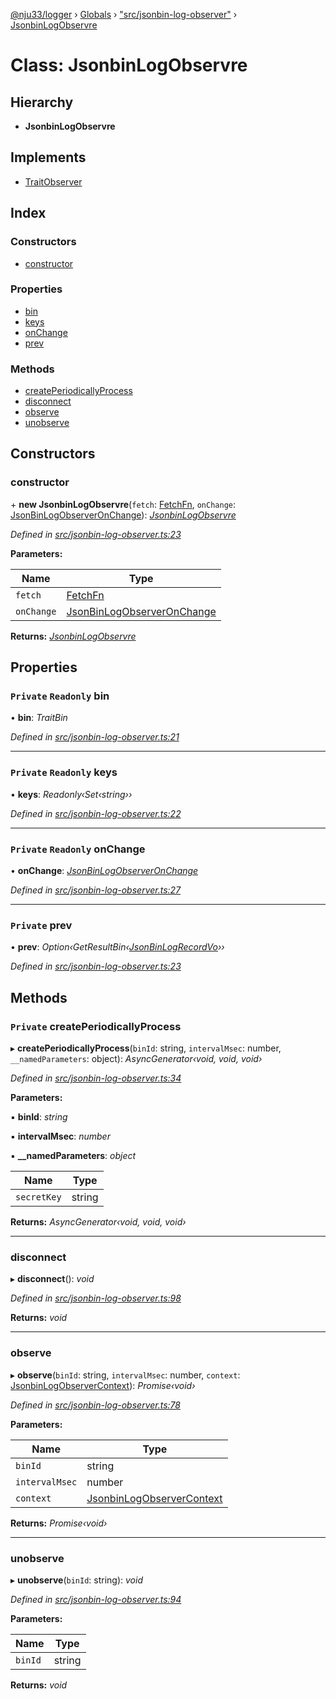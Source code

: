 [@nju33/logger](../README.md) › [Globals](../globals.md) › ["src/jsonbin-log-observer"](../modules/_src_jsonbin_log_observer_.md) › [JsonbinLogObservre](_src_jsonbin_log_observer_.jsonbinlogobservre.md)

# Class: JsonbinLogObservre

## Hierarchy

* **JsonbinLogObservre**

## Implements

* [TraitObserver](../interfaces/_src_observer_.traitobserver.md)

## Index

### Constructors

* [constructor](_src_jsonbin_log_observer_.jsonbinlogobservre.md#constructor)

### Properties

* [bin](_src_jsonbin_log_observer_.jsonbinlogobservre.md#private-readonly-bin)
* [keys](_src_jsonbin_log_observer_.jsonbinlogobservre.md#private-readonly-keys)
* [onChange](_src_jsonbin_log_observer_.jsonbinlogobservre.md#private-readonly-onchange)
* [prev](_src_jsonbin_log_observer_.jsonbinlogobservre.md#private-prev)

### Methods

* [createPeriodicallyProcess](_src_jsonbin_log_observer_.jsonbinlogobservre.md#private-createperiodicallyprocess)
* [disconnect](_src_jsonbin_log_observer_.jsonbinlogobservre.md#disconnect)
* [observe](_src_jsonbin_log_observer_.jsonbinlogobservre.md#observe)
* [unobserve](_src_jsonbin_log_observer_.jsonbinlogobservre.md#unobserve)

## Constructors

###  constructor

\+ **new JsonbinLogObservre**(`fetch`: [FetchFn](../modules/_src_logger_.md#fetchfn), `onChange`: [JsonBinLogObserverOnChange](../modules/_src_jsonbin_log_observer_.md#jsonbinlogobserveronchange)): *[JsonbinLogObservre](_src_jsonbin_log_observer_.jsonbinlogobservre.md)*

*Defined in [src/jsonbin-log-observer.ts:23](https://github.com/nju33/logger/blob/90e4448/src/jsonbin-log-observer.ts#L23)*

**Parameters:**

Name | Type |
------ | ------ |
`fetch` | [FetchFn](../modules/_src_logger_.md#fetchfn) |
`onChange` | [JsonBinLogObserverOnChange](../modules/_src_jsonbin_log_observer_.md#jsonbinlogobserveronchange) |

**Returns:** *[JsonbinLogObservre](_src_jsonbin_log_observer_.jsonbinlogobservre.md)*

## Properties

### `Private` `Readonly` bin

• **bin**: *TraitBin*

*Defined in [src/jsonbin-log-observer.ts:21](https://github.com/nju33/logger/blob/90e4448/src/jsonbin-log-observer.ts#L21)*

___

### `Private` `Readonly` keys

• **keys**: *Readonly‹Set‹string››*

*Defined in [src/jsonbin-log-observer.ts:22](https://github.com/nju33/logger/blob/90e4448/src/jsonbin-log-observer.ts#L22)*

___

### `Private` `Readonly` onChange

• **onChange**: *[JsonBinLogObserverOnChange](../modules/_src_jsonbin_log_observer_.md#jsonbinlogobserveronchange)*

*Defined in [src/jsonbin-log-observer.ts:27](https://github.com/nju33/logger/blob/90e4448/src/jsonbin-log-observer.ts#L27)*

___

### `Private` prev

• **prev**: *Option‹GetResultBin‹[JsonBinLogRecordVo](../interfaces/_src_jsonbin_logger_.jsonbinlogrecordvo.md)››*

*Defined in [src/jsonbin-log-observer.ts:23](https://github.com/nju33/logger/blob/90e4448/src/jsonbin-log-observer.ts#L23)*

## Methods

### `Private` createPeriodicallyProcess

▸ **createPeriodicallyProcess**(`binId`: string, `intervalMsec`: number, `__namedParameters`: object): *AsyncGenerator‹void, void, void›*

*Defined in [src/jsonbin-log-observer.ts:34](https://github.com/nju33/logger/blob/90e4448/src/jsonbin-log-observer.ts#L34)*

**Parameters:**

▪ **binId**: *string*

▪ **intervalMsec**: *number*

▪ **__namedParameters**: *object*

Name | Type |
------ | ------ |
`secretKey` | string |

**Returns:** *AsyncGenerator‹void, void, void›*

___

###  disconnect

▸ **disconnect**(): *void*

*Defined in [src/jsonbin-log-observer.ts:98](https://github.com/nju33/logger/blob/90e4448/src/jsonbin-log-observer.ts#L98)*

**Returns:** *void*

___

###  observe

▸ **observe**(`binId`: string, `intervalMsec`: number, `context`: [JsonbinLogObserverContext](../interfaces/_src_jsonbin_log_observer_.jsonbinlogobservercontext.md)): *Promise‹void›*

*Defined in [src/jsonbin-log-observer.ts:78](https://github.com/nju33/logger/blob/90e4448/src/jsonbin-log-observer.ts#L78)*

**Parameters:**

Name | Type |
------ | ------ |
`binId` | string |
`intervalMsec` | number |
`context` | [JsonbinLogObserverContext](../interfaces/_src_jsonbin_log_observer_.jsonbinlogobservercontext.md) |

**Returns:** *Promise‹void›*

___

###  unobserve

▸ **unobserve**(`binId`: string): *void*

*Defined in [src/jsonbin-log-observer.ts:94](https://github.com/nju33/logger/blob/90e4448/src/jsonbin-log-observer.ts#L94)*

**Parameters:**

Name | Type |
------ | ------ |
`binId` | string |

**Returns:** *void*
